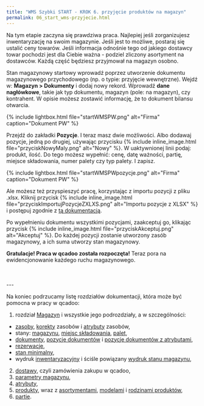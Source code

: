 ```yaml
---
title: "WMS Szybki START - KROK 6. przyjęcie produktów na magazyn"
permalink: 06_start_wms-przyjecie.html 
---
```


Na tym etapie zaczyna się prawdziwa praca. Najlepiej jeśli zorganizujesz inwentaryzację na swoim magazynie. Jeśli jest to możliwe, postaraj się ustalić ceny towarów. Jeśli informacja odnośnie tego od jakiego dostawcy towar pochodzi jest dla Ciebie ważna - podziel zliczony asortyment na dostawców. Każdą część będziesz przyjmował na magazyn osobno.

Stan magazynowy startowy wprowadź poprzez utworzenie dokumentu magazynowego przychodowego (np. o typie: przyjęcie wewnętrzne). Wejdź w: **Magazyn > Dokumenty** i dodaj nowy rekord. Wprowadź **dane nagłówkowe**, takie jak typ dokumentu, magazyn (pole: na magazyn), czy kontrahent. W opisie możesz zostawić informację, że to dokument bilansu otwarcia. 

{% include lightbox.html file="startWMSPW.png" alt="Firma" caption="Dokument PW" %}

Przejdź do zakładki **Pozycje**. I teraz masz dwie możliwości. Albo dodawaj pozycje, jedną po drugiej, używając przycisku {% include inline_image.html file="przyciskNowyMaly.png" alt="Nowy" %}. W uaktywnionej linii podaj: produkt, ilość. Do tego możesz wypełnić: cenę, datę ważności, partię, miejsce składowania, numer palety czy typ palety. I zapisz. 

{% include lightbox.html file="startWMSPWpozycje.png" alt="Firma" caption="Dokument PW" %}

Ale możesz też przyspieszyć pracę, korzystając z importu pozycji z pliku .xlsx. Kliknij przycisk {% include inline_image.html file="przyciskImportujPozycjeZXLXS.png" alt="Importu pozycje z XLSX" %} i postępuj zgodnie z [tą dokumentacją](/dokumenty.html#import-pozycji-dokumentu-przychodowego-z-xlsx).

Po wypełnieniu dokumentu wszystkimi pozycjami, zaakceptuj go, klikając przycisk {% include inline_image.html file="przyciskAkceptuj.png" alt="Akceptuj" %}. Do każdej pozycji zostanie utworzony zasób magazynowy, a ich suma utworzy stan magazynowy.

**Gratulacje! Praca w qcadoo została rozpoczęta!** Teraz pora na ewidencjonowanie każdego ruchu magazynowego.

<br/>
<br/>
---

Na koniec podrzucamy listę rozdziałów dokumentacji, która może być pomocna w pracy w qcadoo:
1. rozdział [Magazyn](/obsluga-magazynu) i wszystkie jego podrozdziały, a w szczególności:
- [zasoby](/zasoby), [korekty](/korekty) zasobów i [atrybuty](/atrybuty-zasobow) zasobów,
- stany: [magazynu](/stany-magazynow), [miejsc składowania](/stany-miejsc-skladowania), [palet](/stan-palet),
- [dokumenty](/dokumenty), [pozycje dokumentów](/pozycje-dokumentow) i [pozycje dokumentów z atrybutami](/pozycje-dokumentow-z-atrybutami),
- [rezerwacje](/rezerwacje-stanow),
- [stan minimalny](/stan-min),
- wydruk [inwentaryzacyjny](/inwentaryzacja) i ściśle powiązany [wydruk stanu magazynu](/wydruk-stanu-magazynu),
2. [dostawy](/dostawy), czyli zamówienia zakupu w qcadoo,
3. [parametry magazynu](/parametry-magazyn),
4. [atrybuty](/atrybuty),
5. [produkty](/produkty), wraz z [asortymentami](/asortymenty), [modelami](/modele) i [rodzinami produktów](/rodziny-produktow),
6. [partie](/jak-dodac-numery-partii).
